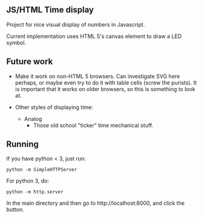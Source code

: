 JS/HTML Time display
--------------------

Project for nice visual display of numbers in Javascript.

Current implementation uses HTML 5's canvas element to draw a LED symbol.

Future work
----------
- Make it work on non-HTML 5 browsers. Can investigate SVG here perhaps,
  or maybe even try to do it with table cells (screw the purists). It
  is important that it works on older browsers, so this is something
  to look at.

- Other styles of displaying time:
  	- Analog
        - Those old school "ticker" time mechanical stuff.

Running
-------
If you have python < 3, just run:

    python -m SimpleHTTPServer

For python 3, do:

    python -m http.server

In the main directory and then go to http://localhost:8000, and click the button.

